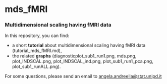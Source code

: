 # mds_fMRI
### Multidimensional scaling having fMRI data

In this repository, you can find:

  - a short **tutorial** about multidimensional scaling having fMRI data (tutorial_mds_fMRI.md),
  - the related **graphs** (diagnosticplot_sub1_run1.png, mds.png, plot_INDSCAL.png, plot_INDSCAL_ind.png, plot_sub1_run1_pca.png, plot_sub1_runALL.png).
  
For some questions, please send an email to angela.andreella@stat.unipd.it
